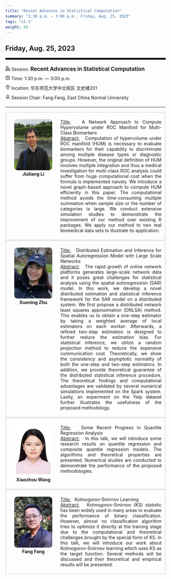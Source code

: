 ```yaml
---
title: "Recent Advances in Statistical Computation"
summary: "1:30 p.m. — 3:00 p.m., Friday, Aug. 25, 2023"
tags: "s1-1"
weight: 80
---
```


Friday, Aug. 25, 2023
------


<hr style="border: 0; border-top: 5px solid;">

<div class="tip">
    <img class="icon" src="/icon/yanjiang.png" />
    Session: <span class="font-bold" style="font-size:120%">Recent Advances in Statistical Computation</span>
</div>

<div class="tip">
    <img class="icon" src="/icon/shizhong.png" />
    Time: 1:30 p.m. — 3:00 p.m.
</div>
<div class="tip">
    <img class="icon" src="/icon/didian.png" />
    location: 华东师范大学中北校区 文史楼201
</div>


<div class="tip">
    <img class="icon" src="/icon/lingdao.png" />
    Session Chair: Fang Fang, East China Normal University
</div>


________________________________________

<div class="row">
    <div class="left">
        <img src="/images/jialiang.png" class="avatar" />
        <div class="font-small font-bold">
            <a>
                Jialiang Li
            </a>
        </div>
    </div>
    <div class="right">
        <div class="font-small">
            <u>Title:</u> &nbsp;
            A Network Approach to Compute Hypervolume under ROC Manifold for Multi-Class Biomarkers
        </div>
        <div class="content font-small">
            <u>Abstract:</u> &nbsp;
            Computation of hypervolume under ROC manifold (HUM) is necessary to evaluate biomarkers for their capability to discriminate among multiple disease types or diagnostic groups. However, the original definition of HUM involves multiple integration and thus a medical investigation for multi-class ROC analysis could suffer from huge computational cost when the formula is implemented naively. We introduce a novel graph-based approach to compute HUM efficiently in this paper. The computational method avoids the time-consuming multiple summation when sample size or the number of categories is large. We conduct extensive simulation studies to demonstrate the improvement of our method over existing R packages. We apply our method to two real biomedical data sets to illustrate its application.
        </div>
    </div>
</div>

<div class="row">
    <div class="left">
        <img src="/images/xuening.png" class="avatar" />
        <div class="font-small font-bold">
            <a>
                Xuening Zhu
            </a>
        </div>
    </div>
    <div class="right">
        <div class="font-small">
            <u>Title:</u> &nbsp;
            Distributed Estimation and Inference for Spatial Autoregression Model with Large Scale Networks
        </div>
        <div class="content font-small">
            <u>Abstract:</u> &nbsp;
            The rapid growth of online network platforms generates large-scale network data and it poses great challenges for statistical analysis using the spatial autoregression (SAR) model. In this work, we develop a novel distributed estimation and statistical inference framework for the SAR model on a distributed system. We first propose a distributed network least squares approximation (DNLSA) method. This enables us to obtain a one-step estimator by taking a weighted average of local estimators on each worker. Afterwards, a refined two-step estimation is designed to further reduce the estimation bias. For statistical inference, we utilize a random projection method to reduce the expensive communication cost. Theoretically, we show the consistency and asymptotic normality of both the one-step and two-step estimators. In addition, we provide theoretical guarantee of the distributed statistical inference procedure. The theoretical findings and computational advantages are validated by several numerical simulations implemented on the Spark system. Lastly, an experiment on the Yelp dataset further illustrates the usefulness of the proposed methodology.
        </div>
    </div>
</div>

<div class="row">
    <div class="left">
        <img src="/images/xiaozhou.png" class="avatar" />
        <div class="font-small font-bold">
            <a>
                Xiaozhou Wang
            </a>
        </div>
    </div>
    <div class="right">
        <div class="font-small">
            <u>Title:</u> &nbsp;
            Some Recent Progress in Quantile Regression Analysis
        </div>
        <div class="content font-small">
            <u>Abstract:</u> &nbsp;
            In this talk, we will introduce some research results on quantile regression and composite quantile regression models. The algorithms and theoretical properties are presented. Numerical studies are conducted to demonstrate the performance of the proposed methodologies.
        </div>
    </div>
</div>

<div class="row">
    <div class="left">
        <img src="/images/fangfang.png" class="avatar" />
        <div class="font-small font-bold">
            <a>
                Fang Fang
            </a>
        </div>
    </div>
    <div class="right">
        <div class="font-small">
            <u>Title:</u> &nbsp;
            Kolmogorov-Smirnov Learning
        </div>
        <div class="content font-small">
            <u>Abstract:</u> &nbsp;
            Kolmogorov-Smirnov (KS) statistic has been widely used in many areas to evaluate the performance of binary classification. However, almost no classification algorithm tries to optimize it directly at the training stage due to the computational and theoretical challenges brought by the special form of KS. In this talk, we will introduce our work about Kolmogorov-Smirnov learning which uses KS as the target function. Several methods will be discussed and their theoretical and empirical results will be presented. 
        </div>
    </div>
</div>

<style>

.tip {
    height: 30px;
    line-height: 30px;
}

.icon {
    width: 15px;
}

.row {
    padding: 10px; 
    height: auto; 
    border-bottom-width: 2px; 
    border-style: solid; 
    border-color: #E4E7ED; 
    padding-bottom: 20px; 
    padding-top: 20px;
    display: flex; 
    text-align: justify;
}

.left {
    min-width: 150px !important;
    text-align: center;
}

.avatar {
    width: 120px;
    height: 160px;
    max-width: 100%;
    border-radius: 10px;
}

.right {
    margin-left: 10px; 
    max-width: 80%;
}


.font-small {
    /* font-size: 16px; */
}

.font-bold {
    font-weight: bold;
}
</style>